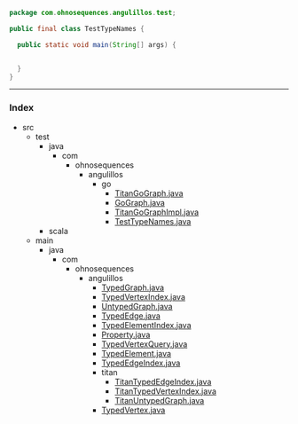 
```java
package com.ohnosequences.angulillos.test;

public final class TestTypeNames {

  public static void main(String[] args) {


  }
}
```


------

### Index

+ src
  + test
    + java
      + com
        + ohnosequences
          + angulillos
            + go
              + [TitanGoGraph.java][test/java/com/ohnosequences/angulillos/go/TitanGoGraph.java]
              + [GoGraph.java][test/java/com/ohnosequences/angulillos/go/GoGraph.java]
              + [TitanGoGraphImpl.java][test/java/com/ohnosequences/angulillos/go/TitanGoGraphImpl.java]
              + [TestTypeNames.java][test/java/com/ohnosequences/angulillos/go/TestTypeNames.java]
    + scala
  + main
    + java
      + com
        + ohnosequences
          + angulillos
            + [TypedGraph.java][main/java/com/ohnosequences/angulillos/TypedGraph.java]
            + [TypedVertexIndex.java][main/java/com/ohnosequences/angulillos/TypedVertexIndex.java]
            + [UntypedGraph.java][main/java/com/ohnosequences/angulillos/UntypedGraph.java]
            + [TypedEdge.java][main/java/com/ohnosequences/angulillos/TypedEdge.java]
            + [TypedElementIndex.java][main/java/com/ohnosequences/angulillos/TypedElementIndex.java]
            + [Property.java][main/java/com/ohnosequences/angulillos/Property.java]
            + [TypedVertexQuery.java][main/java/com/ohnosequences/angulillos/TypedVertexQuery.java]
            + [TypedElement.java][main/java/com/ohnosequences/angulillos/TypedElement.java]
            + [TypedEdgeIndex.java][main/java/com/ohnosequences/angulillos/TypedEdgeIndex.java]
            + titan
              + [TitanTypedEdgeIndex.java][main/java/com/ohnosequences/angulillos/titan/TitanTypedEdgeIndex.java]
              + [TitanTypedVertexIndex.java][main/java/com/ohnosequences/angulillos/titan/TitanTypedVertexIndex.java]
              + [TitanUntypedGraph.java][main/java/com/ohnosequences/angulillos/titan/TitanUntypedGraph.java]
            + [TypedVertex.java][main/java/com/ohnosequences/angulillos/TypedVertex.java]

[test/java/com/ohnosequences/angulillos/go/TitanGoGraph.java]: TitanGoGraph.java.md
[test/java/com/ohnosequences/angulillos/go/GoGraph.java]: GoGraph.java.md
[test/java/com/ohnosequences/angulillos/go/TitanGoGraphImpl.java]: TitanGoGraphImpl.java.md
[test/java/com/ohnosequences/angulillos/go/TestTypeNames.java]: TestTypeNames.java.md
[main/java/com/ohnosequences/angulillos/TypedGraph.java]: ../../../../../../main/java/com/ohnosequences/angulillos/TypedGraph.java.md
[main/java/com/ohnosequences/angulillos/TypedVertexIndex.java]: ../../../../../../main/java/com/ohnosequences/angulillos/TypedVertexIndex.java.md
[main/java/com/ohnosequences/angulillos/UntypedGraph.java]: ../../../../../../main/java/com/ohnosequences/angulillos/UntypedGraph.java.md
[main/java/com/ohnosequences/angulillos/TypedEdge.java]: ../../../../../../main/java/com/ohnosequences/angulillos/TypedEdge.java.md
[main/java/com/ohnosequences/angulillos/TypedElementIndex.java]: ../../../../../../main/java/com/ohnosequences/angulillos/TypedElementIndex.java.md
[main/java/com/ohnosequences/angulillos/Property.java]: ../../../../../../main/java/com/ohnosequences/angulillos/Property.java.md
[main/java/com/ohnosequences/angulillos/TypedVertexQuery.java]: ../../../../../../main/java/com/ohnosequences/angulillos/TypedVertexQuery.java.md
[main/java/com/ohnosequences/angulillos/TypedElement.java]: ../../../../../../main/java/com/ohnosequences/angulillos/TypedElement.java.md
[main/java/com/ohnosequences/angulillos/TypedEdgeIndex.java]: ../../../../../../main/java/com/ohnosequences/angulillos/TypedEdgeIndex.java.md
[main/java/com/ohnosequences/angulillos/titan/TitanTypedEdgeIndex.java]: ../../../../../../main/java/com/ohnosequences/angulillos/titan/TitanTypedEdgeIndex.java.md
[main/java/com/ohnosequences/angulillos/titan/TitanTypedVertexIndex.java]: ../../../../../../main/java/com/ohnosequences/angulillos/titan/TitanTypedVertexIndex.java.md
[main/java/com/ohnosequences/angulillos/titan/TitanUntypedGraph.java]: ../../../../../../main/java/com/ohnosequences/angulillos/titan/TitanUntypedGraph.java.md
[main/java/com/ohnosequences/angulillos/TypedVertex.java]: ../../../../../../main/java/com/ohnosequences/angulillos/TypedVertex.java.md